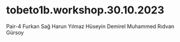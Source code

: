 # tobeto1b.workshop.30.10.2023

Pair-4
Furkan Sağ
Harun Yılmaz
Hüseyin Demirel
Muhammed Rıdvan Gürsoy
